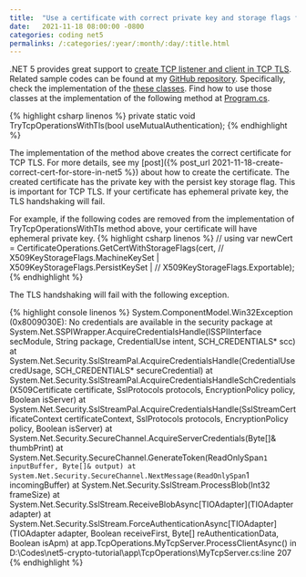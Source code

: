 ```yaml
---
title:  "Use a certificate with correct private key and storage flags for TCP TLS in .NET 5."
date:   2021-11-18 08:00:00 -0800
categories: coding net5
permalinks: /:categories/:year/:month/:day/:title.html
---
```


.NET 5 provides great support to [create TCP listener and client in TCP TLS](https://docs.microsoft.com/en-us/dotnet/api/system.net.security.sslstream?view=net-6.0). Related sample codes can be found at my [GitHub repository](https://github.com/charlehsin/net5-crypto-tutorial). Specifically, check the implementation of the [these classes](https://github.com/charlehsin/net5-crypto-tutorial/tree/main/app/TcpOperations). Find how to use those classes at the implementation of the following method at [Program.cs](https://github.com/charlehsin/net5-crypto-tutorial/blob/main/app/Program.cs).

{% highlight csharp linenos %}
private static void TryTcpOperationsWithTls(bool useMutualAuthentication);
{% endhighlight %}

The implementation of the method above creates the correct certificate for TCP TLS. For more details, see my [post]({% post_url 2021-11-18-create-correct-cert-for-store-in-net5 %}) about how to create the certificate. The created certificate has the private key with the persist key storage flag. This is important for TCP TLS. If your certificate has ephemeral private key, the TLS handshaking will fail.

For example, if the following codes are removed from the implementation of TryTcpOperationsWithTls method above, your certificate will have ephemeral private key.
{% highlight csharp linenos %}
// using var newCert = CertificateOperations.GetCertWithStorageFlags(cert,
//    X509KeyStorageFlags.MachineKeySet | X509KeyStorageFlags.PersistKeySet |
//    X509KeyStorageFlags.Exportable);
{% endhighlight %}

The TLS handshaking will fail with the following exception.

{% highlight console linenos %}
System.ComponentModel.Win32Exception (0x8009030E): No credentials are available in the security package
    at System.Net.SSPIWrapper.AcquireCredentialsHandle(ISSPIInterface secModule, String package, CredentialUse intent, SCH_CREDENTIALS* scc)
    at System.Net.Security.SslStreamPal.AcquireCredentialsHandle(CredentialUse credUsage, SCH_CREDENTIALS* secureCredential)
    at System.Net.Security.SslStreamPal.AcquireCredentialsHandleSchCredentials(X509Certificate certificate, SslProtocols protocols, EncryptionPolicy policy, Boolean isServer)
    at System.Net.Security.SslStreamPal.AcquireCredentialsHandle(SslStreamCertificateContext certificateContext, SslProtocols protocols, EncryptionPolicy policy, Boolean isServer)
    at System.Net.Security.SecureChannel.AcquireServerCredentials(Byte[]& thumbPrint)
    at System.Net.Security.SecureChannel.GenerateToken(ReadOnlySpan`1 inputBuffer, Byte[]& output)
    at System.Net.Security.SecureChannel.NextMessage(ReadOnlySpan`1 incomingBuffer)
    at System.Net.Security.SslStream.ProcessBlob(Int32 frameSize)
    at System.Net.Security.SslStream.ReceiveBlobAsync[TIOAdapter](TIOAdapter adapter)
    at System.Net.Security.SslStream.ForceAuthenticationAsync[TIOAdapter](TIOAdapter adapter, Boolean receiveFirst, Byte[] reAuthenticationData, Boolean isApm)
    at app.TcpOperations.MyTcpServer.ProcessClientAsync() in D:\Codes\net5-crypto-tutorial\app\TcpOperations\MyTcpServer.cs:line 207
{% endhighlight %}